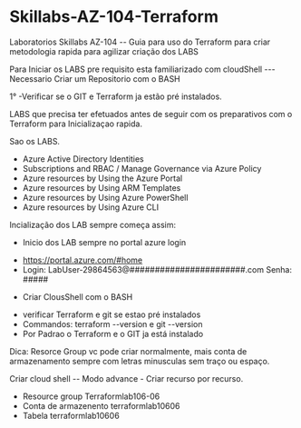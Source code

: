 # Skillabs-AZ-104-Terraform
Laboratorios Skillabs AZ-104 -- Guia para uso do Terraform para criar metodologia rapida para agilizar criação dos LABS

Para Iniciar os LABS pre requisito esta familiarizado com cloudShell --- Necessario Criar um Repositorio com o BASH

1° -Verificar se o GIT e Terraform ja estão pré instalados.

LABS que precisa ter efetuados antes de seguir com os preparativos com o Terraform para Inicializaçao rapida.

Sao os LABS.
- Azure Active Directory Identities 
- Subscriptions and RBAC / Manage Governance via Azure Policy 
- Azure resources by Using the Azure Portal 
- Azure resources by Using ARM Templates
- Azure resources by Using Azure PowerShell 
- Azure resources by Using Azure CLI

Incialização dos LAB sempre começa assim:
* Inicio dos LAB sempre no portal azure login
- https://portal.azure.com/#home
- Login: LabUser-29864563@#######################.com Senha: #####

* Criar ClousShell com o BASH 
- verificar Terraform e git se estao pré instalados
- Commandos: terraform --version e git --version
- Por Padrao o Terraform e o GIT ja está instalado

Dica: Resorce Group vc pode criar normalmente, mais conta de armazenamento sempre com letras minusculas sem traço ou espaço. </p>
Criar cloud shell -- Modo advance - Criar recurso por recurso.
- Resource group Terraformlab106-06
- Conta de armazenento terraformlab10606
- Tabela terraformlab10606
